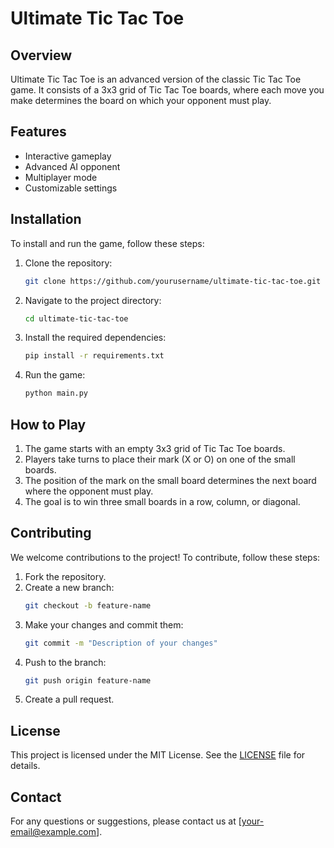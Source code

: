 # Ultimate Tic Tac Toe

## Overview
Ultimate Tic Tac Toe is an advanced version of the classic Tic Tac Toe game. It consists of a 3x3 grid of Tic Tac Toe boards, where each move you make determines the board on which your opponent must play.

## Features
- Interactive gameplay
- Advanced AI opponent
- Multiplayer mode
- Customizable settings

## Installation
To install and run the game, follow these steps:

1. Clone the repository:
    ```sh
    git clone https://github.com/yourusername/ultimate-tic-tac-toe.git
    ```
2. Navigate to the project directory:
    ```sh
    cd ultimate-tic-tac-toe
    ```
3. Install the required dependencies:
    ```sh
    pip install -r requirements.txt
    ```
4. Run the game:
    ```sh
    python main.py
    ```

## How to Play
1. The game starts with an empty 3x3 grid of Tic Tac Toe boards.
2. Players take turns to place their mark (X or O) on one of the small boards.
3. The position of the mark on the small board determines the next board where the opponent must play.
4. The goal is to win three small boards in a row, column, or diagonal.

## Contributing
We welcome contributions to the project! To contribute, follow these steps:

1. Fork the repository.
2. Create a new branch:
    ```sh
    git checkout -b feature-name
    ```
3. Make your changes and commit them:
    ```sh
    git commit -m "Description of your changes"
    ```
4. Push to the branch:
    ```sh
    git push origin feature-name
    ```
5. Create a pull request.

## License
This project is licensed under the MIT License. See the [LICENSE](LICENSE) file for details.

## Contact
For any questions or suggestions, please contact us at [your-email@example.com].
